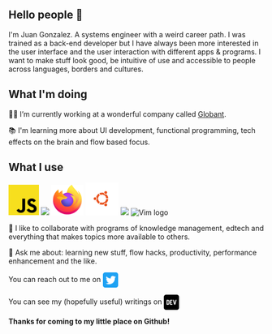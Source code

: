 ## Hello people 👋

I'm Juan Gonzalez. A systems engineer with a weird career path. I was trained as a back-end developer but I have always been more interested in the user interface and the user interaction with different apps & programs. I want to make stuff look good, be intuitive of use and accessible to people across languages, borders and cultures.

## What I'm doing 

👨‍💻 I’m currently working at a wonderful company called [Globant](https://www.globant.com).

📚 I'm learning more about UI development, functional programming, tech effects on the brain and flow based focus.

## What I use

<img height="60" src="https://raw.githubusercontent.com/edent/SuperTinyIcons/master/images/reference/javascript.svg">

<img height="60" src="https://raw.githubusercontent.com/edent/SuperTinyIcons/master/images/reference/react.svg">

<img height="60" src="https://raw.githubusercontent.com/edent/SuperTinyIcons/master/images/reference/Firefox_logo_2019.svg">

<img height="65" src="https://raw.githubusercontent.com/edent/SuperTinyIcons/master/images/reference/ubuntu.svg">

<img height="60" src="https://cdn.worldvectorlogo.com/logos/visual-studio-code.svg">

<img height="60" src="https://raw.githubusercontent.com/coderjojo/coderjojo/master/img/vim.png" alt="Vim logo">

🤝 I like to collaborate with programs of knowledge management, edtech and everything that makes topics more available to others.

💬 Ask me about: learning new stuff, flow hacks, productivity, performance enhancement and the like.

You can reach out to me on 
<a href="https://twitter.com/juanfrank77"><img align="center" height="30" src="https://raw.githubusercontent.com/edent/SuperTinyIcons/099dc12b59179d07d534069bc8551718f786d91a/images/svg/twitter.svg" alt="Juan F Gonzalez's Twitter Profile"></a>

You can see my (hopefully useful) writings on 
<a href="https://dev.to/juanfrank77"><img align="center" height="30" src="https://raw.githubusercontent.com/edent/SuperTinyIcons/099dc12b59179d07d534069bc8551718f786d91a/images/svg/dev_to.svg" alt="Juan F Gonzalez's DEV Profile"></a>

__Thanks for coming to my little place on Github!__
<!--
**juanfrank77/juanfrank77** is a ✨ _special_ ✨ repository because its `README.md` (this file) appears on your GitHub profile.

Here are some ideas to get you started:

- 🔭 I’m currently working on ...
- 🌱 I’m currently learning ...
- 👯 I’m looking to collaborate on ...
- 🤔 I’m looking for help with ...
- 💬 Ask me about ...
- 📫 How to reach me: ...
- 😄 Pronouns: ...
- ⚡ Fun fact: ...
-->
